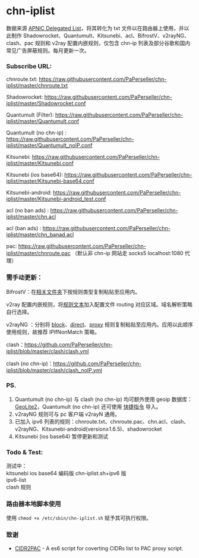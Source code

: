 # chn-iplist

数据来源 [ APNIC Delegated List](http://ftp.apnic.net/apnic/stats/apnic/delegated-apnic-latest)，将其转化为 txt 文件以在路由器上使用，并以此制作 Shadowrocket、Quantumult、Kitsunebi、acl、BifrostV、v2rayNG、clash、pac 规则和 v2ray 配置内嵌规则，仅包含 chn-ip 列表及部分谷歌和国内常见广告屏蔽规则。每月更新一次。

### Subscribe URL:

chnroute.txt: https://raw.githubusercontent.com/PaPerseller/chn-iplist/master/chnroute.txt

Shadowrocket: https://raw.githubusercontent.com/PaPerseller/chn-iplist/master/Shadowrocket.conf

Quantumult (Filter): https://raw.githubusercontent.com/PaPerseller/chn-iplist/master/Quantumult.conf

Quantumult (no chn-ip) : https://raw.githubusercontent.com/PaPerseller/chn-iplist/master/Quantumult_noIP.conf

Kitsunebi: https://raw.githubusercontent.com/PaPerseller/chn-iplist/master/Kitsunebi.conf

Kitsunebi (ios base64): https://raw.githubusercontent.com/PaPerseller/chn-iplist/master/Kitsunebi-base64.conf

Kitsunebi-android: https://raw.githubusercontent.com/PaPerseller/chn-iplist/master/Kitsunebi-android_test.conf

acl (no ban ads) : https://raw.githubusercontent.com/PaPerseller/chn-iplist/master/chn.acl

acl (ban ads) : https://raw.githubusercontent.com/PaPerseller/chn-iplist/master/chn_banad.acl

pac: https://raw.githubusercontent.com/PaPerseller/chn-iplist/master/chnroute.pac  （默认非 chn-ip 网站走 socks5 localhost:1080 代理）

### 需手动更新：

BifrostV：在[相关文件夹](https://github.com/PaPerseller/chn-iplist/tree/master/BifrostV)下按规则类型复制粘贴至应用内。

v2ray 配置内嵌规则，将[规则文本](https://raw.githubusercontent.com/PaPerseller/chn-iplist/master/v2ray-config_rule.txt)加入配置文件 routing 对应区域。域名解析策略自行选择。

v2rayNG ：分别将 [block](https://raw.githubusercontent.com/PaPerseller/chn-iplist/master/v2rayNG/block.txt)、[direct](https://raw.githubusercontent.com/PaPerseller/chn-iplist/master/v2rayNG/direct.txt)、[proxy](https://raw.githubusercontent.com/PaPerseller/chn-iplist/master/v2rayNG/proxy.txt) 规则复制粘贴至应用内。应用以此顺序使用规则，故推荐 IPIfNonMatch 策略。

clash：https://github.com/PaPerseller/chn-iplist/blob/master/clash/clash.yml 

clash (no chn-ip)：https://github.com/PaPerseller/chn-iplist/blob/master/clash/clash_noIP.yml

### PS.

1. Quantumult (no chn-ip) 与 clash (no chn-ip) 均可额外使用 geoip  数据库：[GeoLite2](http://geolite.maxmind.com/download/geoip/database/GeoLite2-Country.tar.gz)，Quantumult (no chn-ip) 还可使用 [快捷指令](https://www.icloud.com/shortcuts/4e2eef25e68f4db49b6a78f104ba1f7c) 导入。
2. v2rayNG 规则可与 pc 客户端 v2rayN 通用。 
3. 已加入 ipv6 列表的规则：chnroute.txt、chnroute.pac、chn.acl、clash、v2rayNG、Kitsunebi-android(version≥1.6.5)、shadowrocket
4. Kitsunebi (ios base64) 暂停更新和测试


### Todo & Test:

测试中：  
kitsunebi ios base64 编码版
chn-iplist.sh+ipv6 版  
ipv6-list  
clash 规则  

### 路由器本地脚本使用

使用 `chmod +x /etc/sbin/chn-iplist.sh` 赋予其可执行权限。

### 致谢

- [CIDR2PAC](https://github.com/wspl/CIDR2PAC) - A es6 script for coverting CIDRs list to PAC proxy script.
